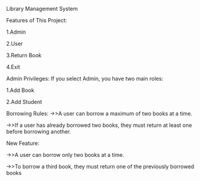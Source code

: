 Library Management System

Features of This Project:

1.Admin

2.User

3.Return Book

4.Exit

Admin Privileges:
If you select Admin, you have two main roles:

1.Add Book

2.Add Student

Borrowing Rules:
->>A user can borrow a maximum of two books at a time.

->>If a user has already borrowed two books, they must return at least one before borrowing another.

New Feature:

->>A user can borrow only two books at a time.

->>To borrow a third book, they must return one of the previously borrowed books
